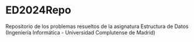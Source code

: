 # ED2024Repo

Repositorio de los problemas resueltos de la asignatura Estructura de Datos (Ingeniería Informática - Universidad Complutense de Madrid)


